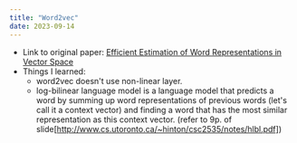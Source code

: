 ```yaml
---
title: "Word2vec"
date: 2023-09-14
---
```


- Link to original paper: [Efficient Estimation of Word Representations in Vector Space](https://arxiv.org/pdf/1301.3781.pdf)
- Things I learned:
  - word2vec doesn't use non-linear layer.
  - log-bilinear language model is a language model that predicts a word by summing up word representations of previous words (let's call it a context vector) and finding a word that has the most similar representation as this context vector. (refer to 9p. of slide[http://www.cs.utoronto.ca/~hinton/csc2535/notes/hlbl.pdf])
  
